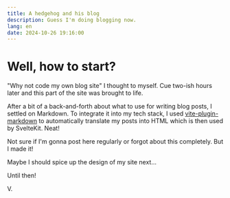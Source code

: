 ```yaml
---
title: A hedgehog and his blog
description: Guess I'm doing blogging now.
lang: en
date: 2024-10-26 19:16:00
---
```


# Well, how to start?

"Why not code my own blog site" I thought to myself. Cue two-ish hours later and this part of the site was brought to life.

After a bit of a back-and-forth about what to use for writing blog posts, I settled on Markdown. To integrate it into my tech stack, I used [vite-plugin-markdown](https://www.npmjs.com/package/vite-plugin-markdown) to automatically translate my posts into HTML which is then used by SvelteKit. Neat!

Not sure if I'm gonna post here regularly or forgot about this completely. But I made it!

Maybe I should spice up the design of my site next...

Until then!

V.
